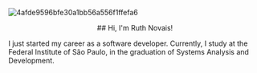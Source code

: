 ![4afde9596bfe30a1bb56a556f1ffefa6](https://github.com/Ruthless-n/Ruthless-n/assets/112913657/dd955e7e-12c5-470d-9572-9586d94959cc)
<p align="center">
## Hi, I'm Ruth Novais!
</p>

I just started my career as a software developer.
Currently, I study at the Federal Institute of São Paulo, in the graduation of Systems Analysis and Development.

